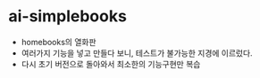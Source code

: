 # ai-simplebooks

- homebooks의 열화판
- 여러가지 기능을 넣고 만들다 보니, 테스트가 불가능한 지경에 이르렀다.
- 다시 초기 버전으로 돌아와서 최소한의 기능구현만 복습
